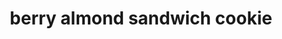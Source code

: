 ---
servings: 3 dozen
notes:
nutritionFacts: |-
  * 1 each: 167 calories
  * 10g fat (5g saturated fat)
  * 20mg cholesterol
  * 114mg sodium
  * 17g carbohydrate (8g sugars, 1g fiber)
  * 2g protein
directions: |-
  1. Preheat oven to 325°
  2. In a large bowl, cream butter and sugar until light and fluffy
  3. Beat in vanilla
  4. Combine flour and salt; gradually add to creamed mixture and mix well
  5. Stir in almonds
  6. On a heavily floured surface, roll out dough to 1/8-in. thickness
  7. With floured 2-1/2-in. cookie cutters cut into desired shapes
  8. Place 1 in. apart on ungreased baking sheets
  9. Bake 10-12 minutes or until edges begin to brown
  10. Remove to wire racks to cool
  11. Spread 1 teaspoon raspberry filling on the bottoms of half of the cookies; top with remaining cookies
  12. Sprinkle with edible glitter or confectioners sugar
  13. Store in an airtight container
ingredients: |-
  * 1-1/2 cups butter, softened
  * 1 cup sugar
  * 1 teaspoon vanilla extract
  * 2-3/4 cups all-purpose flour
  * 1/2 teaspoon salt
  * 2 cups ground almonds
  * 3/4 cup raspberry filling
  * edible glitter or confectioners sugar
rating: 0
ease:
category: dessert
subcategory: cookie
href: 'https://www.tasteofhome.com/recipes/berry-almond-sandwich-cookies/'
totalTime: 40 minutes
cookTime: 10 minutes
prepTime: 30 minutes
title: berry almond sandwich cookie
path: /berry-almond-sandwich-cookie
---